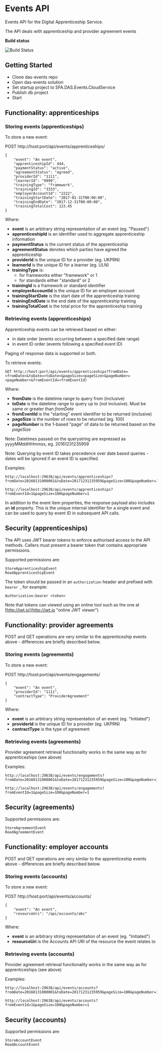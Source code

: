 # Events API #

Events API for the Digital Apprenticeship Service. 

The API deals with apprenticeship and provider agreement events

**Build status**

![Build Status](https://sfa-gov-uk.visualstudio.com/_apis/public/build/definitions/c39e0c0b-7aff-4606-b160-3566f3bbce23/164/badge)

## Getting Started

* Clone das-events repo
* Open das-events solution
* Set startup project to SFA.DAS.Events.CloudService
* Publish db project
* Start

## Functionality: apprenticeships ##

### Storing events (apprenticeships) ###

To store a new event:

POST http://host:port/api/events/apprenticeships/

    {
        "event": "An event",
		"apprenticeshipId": 444,
		"paymentStatus": "active",
		"agreementStatus": "agreed",
		"providerId": "1111",
		"learnerId": "9999",
		"trainingType": "framework",
		"trainingId": "3333",
		"employerAccountId": "2222",
		"trainingStartDate": "2017-01-31T00:00:00",
		"trainingEndDate": "2017-12-31T00:00:00",
		"trainingTotalCost": 123.45
	}

Where:

- **event** is an arbitrary string representation of an event (eg. "Paused")
- **apprenticeshipId** is an identifier used to aggregate apprenticeship information
- **paymentStatus** is the current status of the apprenticeship
- **agreementStatus** denotes which parties have agreed the apprenticeship
- **providerId** is the unique ID for a provider (eg. UKPRN)
- **learnerId** is the unique ID for a learner (eg. ULN)
- **trainingType** is:
	- for frameworks either "framework" or 1
	- for standards either "standard" or 2
- **trainingId** is a framework or standard identifier
- **employerAccountId** is the unique ID for an employer account
- **trainingStartDate** is the start date of the apprenticeship training
- **trainingEndDate** is the end date of the apprenticeship training
- **trainingTotalCost** is the total price for the apprenticeship training


### Retrieving events (apprenticeships) ###

Apprenticeship events can be retrieved based on either:

- in date order (events occurring between a specified date range)
- in event ID order (events following a specified event ID)

Paging of response data is supported or both.

To retrieve events:

	GET http://host:port/api/events/apprenticeships?fromDate=<fromDate>&toDate=<toDate>&pageSize=<pageSize>&pageNumber=<pageNumber>&fromEventId=<fromEventId)

Where:

- **fromDate** is the datetime range to query from (inclusive)
- **toDate** is the datetime range to query up to (not inclusive). Must be same or greater than *fromDate*
- **fromEventId** is the "starting" event identifier to be returned (inclusive)
- **pageSize** is the number of rows to be returned (eg. 100)
- **pageNumber** is the 1-based "page" of data to be returned based on the *pageSize*

Note: Datetimes passed on the querystring are expressed as yyyyMMddHHmmss, eg. 20161231235959

Note: Querying by event ID takes precedence over date based queries - dates will be ignored if an event ID is specified. 

Examples:

	http://localhost:29638/api/events/apprenticeships?fromDate=20160131000001&toDate=20171231235959&pageSize=100&pageNumber=1

	http://localhost:29638/api/events/apprenticeships?fromEventId=1&pageSize=100&pageNumber=1

In addition to the event item properties, the response payload also includes an **id** property. This is the unique internal identifier for a single event and can be used to query by event ID in subsequent API calls.


## Security (apprenticeships) ##

The API uses JWT bearer tokens to enforce authorised access to the API methods. Callers must present a bearer token that contains appropriate permissions.

Supported permissions are:

    StoreApprenticeshipEvent
    ReadApprenticeshipEvent

The token should be passed in an `authorization` header and prefixed with `bearer `, for example:

    Authorization:bearer <token>

Note that tokens can viewed using an online tool such as the one at [http://jwt.io](http://jwt.io "online JWT viewer")


## Functionality: provider agreements ##

POST and GET operations are very similar to the apprenticeship events above - differences are briefly described below.

### Storing events (agreements) ###

To store a new event:

POST http://host:port/api/events/engagements/

    {
        "event": "An event",
        "providerId": "1111",
        "contractType": "ProviderAgreement"
    }

Where:

- **event** is an arbitrary string representation of an event (eg. "Initiated")
- **providerId** is the unique ID for a provider (eg. UKPRN)
- **contractType** is the type of agreement


### Retrieving events (agreements) ###

Provider agreement retrieval functionality works in the same way as for apprenticeships (see above)

Examples:

	http://localhost:29638/api/events/engagements?fromDate=20160131000001&toDate=20171231235959&pageSize=100&pageNumber=1

	http://localhost:29638/api/events/engagements?fromEventId=1&pageSize=100&pageNumber=1


## Security (agreements) ##

Supported permissions are:

    StoreAgreementEvent
    ReadAgreementEvent

## Functionality: employer accounts ##

POST and GET operations are very similar to the apprenticeship events above - differences are briefly described below.

### Storing events (accounts) ###

To store a new event:

POST http://host:port/api/events/accounts/

    {
        "event": "An event",
        "resourceUri": "/api/accounts/abc"
    }

Where:

- **event** is an arbitrary string representation of an event (eg. "Initiated")
- **resourceUri** is the Accounts API URI of the resource the event relates to


### Retrieving events (accounts) ###

Provider agreement retrieval functionality works in the same way as for apprenticeships (see above)

Examples:

	http://localhost:29638/api/events/accounts?fromDate=20160131000001&toDate=20171231235959&pageSize=100&pageNumber=1

	http://localhost:29638/api/events/accounts?fromEventId=1&pageSize=100&pageNumber=1


## Security (accounts) ##

Supported permissions are:

    StoreAccountEvent
    ReadAccountEvent
